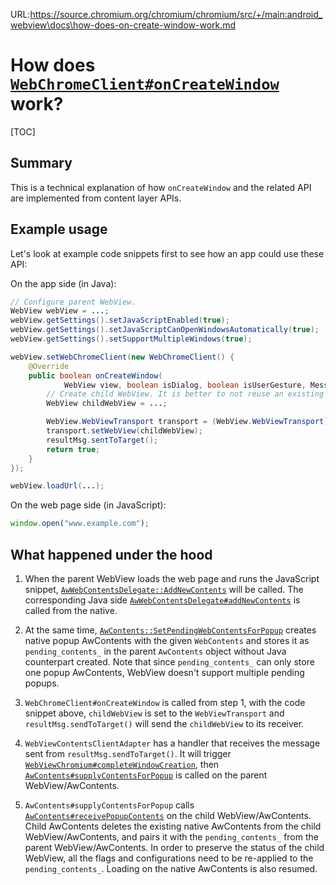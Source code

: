 URL:https://source.chromium.org/chromium/chromium/src/+/main:android_webview\docs\how-does-on-create-window-work.md
# How does [`WebChromeClient#onCreateWindow`](https://developer.android.com/reference/android/webkit/WebChromeClient#onCreateWindow(android.webkit.WebView,%20boolean,%20boolean,%20android.os.Message)) work?

[TOC]

## Summary

This is a technical explanation of how `onCreateWindow` and the related API are
implemented from content layer APIs.

## Example usage

Let's look at example code snippets first to see how an app could use these API:

On the app side (in Java):

```java
// Configure parent WebView.
WebView webView = ...;
webView.getSettings().setJavaScriptEnabled(true);
webView.getSettings().setJavaScriptCanOpenWindowsAutomatically(true);
webView.getSettings().setSupportMultipleWindows(true);

webView.setWebChromeClient(new WebChromeClient() {
    @Override
    public boolean onCreateWindow(
            WebView view, boolean isDialog, boolean isUserGesture, Message resultMsg) {
        // Create child WebView. It is better to not reuse an existing WebView.
        WebView childWebView = ...;

        WebView.WebViewTransport transport = (WebView.WebViewTransport) resultMsg.obj;
        transport.setWebView(childWebView);
        resultMsg.sentToTarget();
        return true;
    }
});

webView.loadUrl(...);
```

On the web page side (in JavaScript):

```javascript
window.open("www.example.com");
```

## What happened under the hood

1. When the parent WebView loads the web page and runs the JavaScript snippet,
   [`AwWebContentsDelegate::AddNewContents`](https://source.chromium.org/chromium/chromium/src/+/main:android_webview/browser/aw_web_contents_delegate.h;l=43;drc=3abb32da2944ffe178dd66f404e7e1bb88a58ed0)
   will be called. The corresponding Java side
   [`AwWebContentsDelegate#addNewContents`](https://source.chromium.org/chromium/chromium/src/+/main:android_webview/java/src/org/chromium/android_webview/AwWebContentsDelegate.java;l=30;drc=a19051603849d7810b3569daf158aceb23aad1da)
   is called from the native.

1. At the same time,
   [`AwContents::SetPendingWebContentsForPopup`](https://source.chromium.org/chromium/chromium/src/+/main:android_webview/browser/aw_contents.cc;l=1099;drc=7776bbb38c4e394b5be085bc8c5bc02df5fa22dc)
   creates native popup AwContents with the given `WebContents` and stores it as
   `pending_contents_` in the parent `AwContents` object without Java
   counterpart created. Note that since `pending_contents_` can only store one
   popup AwContents, WebView doesn't support multiple pending popups.

1. `WebChromeClient#onCreateWindow` is called from step 1, with the code snippet
   above, `childWebView` is set to the `WebViewTransport` and
   `resultMsg.sendToTarget()` will send the `childWebView` to its receiver.

1. `WebViewContentsClientAdapter` has a handler that receives the message sent
   from `resultMsg.sendToTarget()`. It will trigger
   [`WebViewChromium#completeWindowCreation`](https://source.chromium.org/chromium/chromium/src/+/main:android_webview/glue/java/src/com/android/webview/chromium/WebViewChromium.java;l=265;drc=da3bb54157d4603b9c820d6cfdf61859f804dfb2),
   then
   [`AwContents#supplyContentsForPopup`](https://source.chromium.org/chromium/chromium/src/+/main:android_webview/java/src/org/chromium/android_webview/AwContents.java;l=1455;drc=4afe92995db1279895f8a40b69c374bc298d750f)
   is called on the parent WebView/AwContents.

1. `AwContents#supplyContentsForPopup` calls
   [`AwContents#receivePopupContents`](https://source.chromium.org/chromium/chromium/src/+/main:android_webview/java/src/org/chromium/android_webview/AwContents.java;l=1475;drc=4afe92995db1279895f8a40b69c374bc298d750f)
   on the child WebView/AwContents. Child AwContents deletes the existing native
   AwContents from the child WebView/AwContents, and pairs it with the
   `pending_contents_` from the parent WebView/AwContents. In order to preserve
   the status of the child WebView, all the flags and configurations need to be
   re-applied to the `pending_contents_`. Loading on the native AwContents is
   also resumed.
